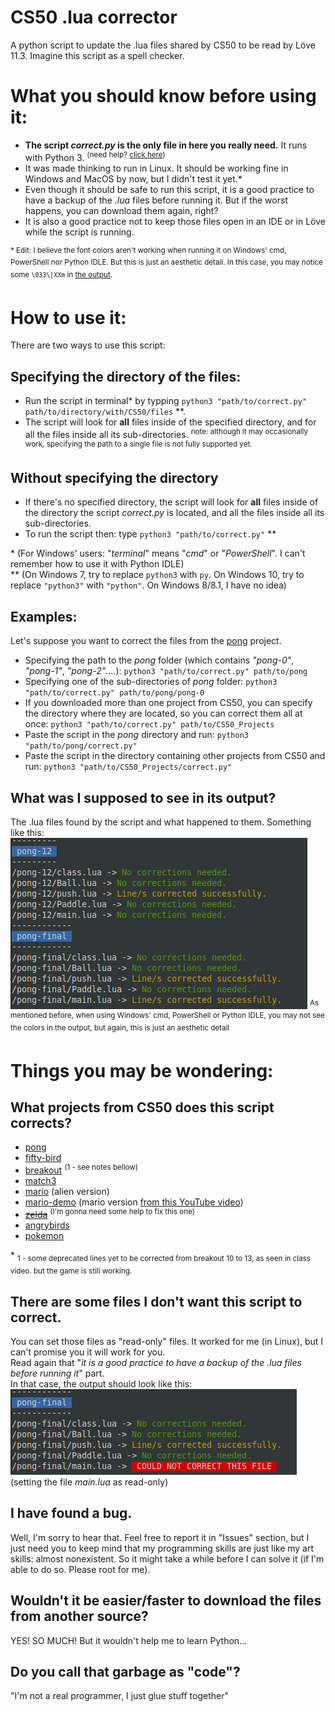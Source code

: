 # CS50 .lua corrector
A python script to update the .lua files shared by CS50 to be read by Löve 11.3. Imagine this script as a spell checker.

# What you should know before using it:
* **The script *correct.py* is the only file in here you really need.** It runs with Python 3. <sup>(need help? [click here](https://realpython.com/installing-python/))</sup>
* It was made thinking to run in Linux. It should be working fine in Windows and MacOS by now, but I didn't test it yet.*
* Even though it should be safe to run this script, it is a good practice to have a backup of the *.lua* files before running it. But if the worst happens, you can download them again, right?
* It is also a good practice not to keep those files open in an IDE or in Löve while the script is running.

<sup>* Edit: I believe the font colors aren't working when running it on Windows' cmd, PowerShell nor Python IDLE. But this is just an aesthetic detail. In this case, you may notice some ```\033\[XXm``` in [the output](https://github.com/LyimeS/CS50_.lua_corrector#what-was-i-supposed-to-see-in-its-output).</sup>

# How to use it:
There are two ways to use this script:
## Specifying the directory of the files:
* Run the script in terminal* by typping `python3 "path/to/correct.py" path/to/directory/with/CS50/files` \*\*.
* The script will look for **all** files inside of the specified directory, and for all the files inside all its sub-directories.
<sup>note: although it may occasionally work, specifying the path to a single file is not fully supported yet.</sup>

## Without specifying the directory
* If there's no specified directory, the script will look for **all** files inside of the directory the script *correct.py* is located, and all the files inside all its sub-directories.
* To run the script then: type `python3 "path/to/correct.py"` \*\*

\* (For Windows' users: "*terminal*" means "*cmd*" or "*PowerShell*". I can't remember how to use it with Python IDLE)\
\*\* (On Windows 7, try to replace `python3` with `py`. On Windows 10, try to replace `"python3"` with `"python"`. On Windows 8/8.1, I have no idea)

## Examples:
Let's suppose you want to correct the files from the [pong](https://github.com/games50/pong) project.
* Specifying the path to the *pong* folder (which contains *"pong-0"*, *"pong-1"*, *"pong-2"*....): `python3 "path/to/correct.py" path/to/pong`
* Specifying one of the sub-directories of *pong* folder: `python3 "path/to/correct.py" path/to/pong/pong-0`
* If you downloaded more than one project from CS50, you can specify the directory where they are located, so you can correct them all at once:  `python3 "path/to/correct.py" path/to/CS50_Projects`
* Paste the script in the *pong* directory and run: `python3 "path/to/pong/correct.py"`
* Paste the script in the directory containing other projects from CS50 and run: `python3 "path/to/CS50_Projects/correct.py"`

## What was I supposed to see in its output?
The .lua files found by the script and what happened to them. Something like this:  
![correcting the pong project](output_sample.png)
<sup>As mentioned before, when using Windows' cmd, PowerShell or Python IDLE, you may not see the colors in the output, but again, this is just an aesthetic detail</sup>

# Things you may be wondering:
## What projects from CS50 does this script corrects?
* [pong](https://github.com/games50/pong)
* [fifty-bird](https://github.com/games50/fifty-bird)
* [breakout](https://github.com/games50/breakout) <sup>(1 - see notes bellow)</sup>
* [match3](https://github.com/games50/match3)
* [mario](https://github.com/games50/mario) (alien version)
* [mario-demo](https://github.com/cs50/mario-demo) (mario version [from this YouTube video](https://www.youtube.com/watch?v=3k4CMAaNCuk))
* ~~[zelda](https://github.com/games50/zelda)~~ <sup>(I'm gonna need some help to fix this one)</sup>
* [angrybirds](https://github.com/games50/angrybirds)
* [pokemon](https://github.com/games50/pokemon)

\* <sub>1 - some deprecated lines yet to be corrected from breakout 10 to 13, as seen in class video. but the game is still working.</sub>  

## There are some files I don't want this script to correct.
You can set those files as "read-only" files. It worked for me (in Linux), but I can't promise you it will work for you.  
Read again that "*it is a good practice to have a backup of the .lua files before running it*" part.  
In that case, the output should look like this:
![main.lua in Read-Only mode](read-only.png)
(setting the file *main.lua* as read-only)

## I have found a bug.
Well, I'm sorry to hear that. Feel free to report it in "Issues" section, but I just need you to keep mind that my programming skills are just like my art skills: almost nonexistent. So it might take a while before I can solve it (if I'm able to do so. Please root for me).

## Wouldn't it be easier/faster to download the files from another source?
YES! SO MUCH! But it wouldn't help me to learn Python...

## Do you call that garbage as "code"?
"I'm not a real programmer, I just glue stuff together"
